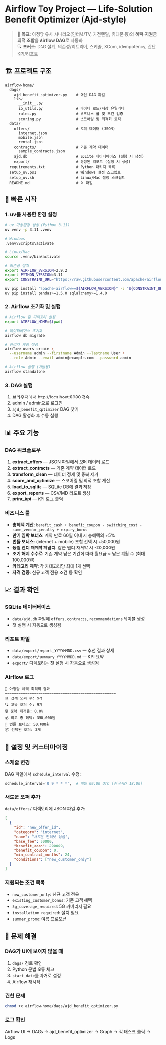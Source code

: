 # Airflow Toy Project — Life‑Solution Benefit Optimizer (Ajd‑style)

> 🎯 **목표**: 아정당 유사 시나리오(인터넷/TV, 가전렌탈, 휴대폰 등)의 **혜택·지원금 최적 조합**을 **Airflow DAG**로 자동화  
> 🔍 **포커스**: DAG 설계, 의존성/리트라이, 스케줄, XCom, idempotency, 간단 KPI/리포트

## 🏗️ 프로젝트 구조

```
airflow-home/
  dags/
    ajd_benefit_optimizer.py    # 메인 DAG 파일
    lib/
      __init__.py
      io_utils.py               # 데이터 로드/저장 유틸리티
      rules.py                  # 비즈니스 룰 및 조건 검증
      scoring.py                # 스코어링 및 최적화 로직
  data/
    offers/                     # 오퍼 데이터 (JSON)
      internet.json
      mobile.json
      rental.json
    contracts/                  # 기존 계약 데이터
      sample_contracts.json
    ajd.db                      # SQLite 데이터베이스 (실행 시 생성)
    export/                     # 생성된 리포트 (실행 시 생성)
  requirements.txt              # Python 패키지 목록
  setup_uv.ps1                  # Windows 설정 스크립트
  setup_uv.sh                   # Linux/Mac 설정 스크립트
  README.md                     # 이 파일
```

## 🚀 빠른 시작

### 1. uv를 사용한 환경 설정

```bash
# uv 가상환경 생성 (Python 3.11)
uv venv -p 3.11 .venv

# Windows
.venv\Scripts\activate

# Linux/Mac
source .venv/bin/activate

# 의존성 설치
export AIRFLOW_VERSION=2.9.2
export PYTHON_VERSION=3.11
export CONSTRAINT_URL="https://raw.githubusercontent.com/apache/airflow/constraints-${AIRFLOW_VERSION}/constraints-${PYTHON_VERSION}.txt"

uv pip install "apache-airflow==${AIRFLOW_VERSION}" -c "${CONSTRAINT_URL}"
uv pip install pandas>=1.5.0 sqlalchemy>=1.4.0
```

### 2. Airflow 초기화 및 실행

```bash
# Airflow 홈 디렉토리 설정
export AIRFLOW_HOME=$(pwd)

# 데이터베이스 초기화
airflow db migrate

# 관리자 계정 생성
airflow users create \
  --username admin --firstname Admin --lastname User \
  --role Admin --email admin@example.com --password admin

# Airflow 실행 (개발용)
airflow standalone
```

### 3. DAG 실행

1. 브라우저에서 http://localhost:8080 접속
2. admin / admin으로 로그인
3. `ajd_benefit_optimizer` DAG 찾기
4. DAG 활성화 후 수동 실행

## 📊 주요 기능

### DAG 워크플로우
1. **extract_offers** — JSON 파일에서 오퍼 데이터 로드
2. **extract_contracts** — 기존 계약 데이터 로드
3. **transform_clean** — 데이터 정제 및 중복 제거
4. **score_and_optimize** — 스코어링 및 최적 조합 계산
5. **load_to_sqlite** — SQLite DB에 결과 저장
6. **export_reports** — CSV/MD 리포트 생성
7. **print_kpi** — KPI 로그 출력

### 비즈니스 룰
- **총혜택 계산**: `benefit_cash + benefit_coupon - switching_cost - same_vendor_penalty + expiry_bonus`
- **만기 임박 보너스**: 계약 만료 60일 이내 시 총혜택의 +5%
- **번들 보너스**: (internet + mobile) 조합 선택 시 +50,000원
- **동일 벤더 재계약 페널티**: 같은 벤더 재계약 시 -20,000원
- **조기 해지 수수료**: 기존 계약 남은 기간에 따라 월요금 × 남은 개월 수 (최대 100,000원)
- **카테고리 제약**: 각 카테고리당 최대 1개 선택
- **자격 검증**: 신규 고객 전용 조건 등 확인

## 📈 결과 확인

### SQLite 데이터베이스
- `data/ajd.db` 파일에 `offers`, `contracts`, `recommendations` 테이블 생성
- 첫 실행 시 자동으로 생성됨

### 리포트 파일
- `data/export/report_YYYYMMDD.csv` — 추천 결과 상세
- `data/export/summary_YYYYMMDD.md` — KPI 요약
- `export/` 디렉토리는 첫 실행 시 자동으로 생성됨

### Airflow 로그
```
🎯 아정당 혜택 최적화 결과
==================================================
📊 전체 오퍼 수: 9개
🔍 고유 오퍼 수: 9개  
🗑️ 중복 제거율: 0.0%
💰 최고 총 혜택: 350,000원
🎁 번들 보너스: 50,000원
📦 선택된 오퍼: 3개
```

## 🔧 설정 및 커스터마이징

### 스케줄 변경
DAG 파일에서 `schedule_interval` 수정:
```python
schedule_interval='0 9 * * *',  # 매일 09:00 UTC (한국시간 18:00)
```

### 새로운 오퍼 추가
`data/offers/` 디렉토리에 JSON 파일 추가:
```json
[
  {
    "id": "new_offer_id",
    "category": "internet",
    "name": "새로운 인터넷 상품",
    "base_fee": 30000,
    "benefit_cash": 200000,
    "benefit_coupon": 0,
    "min_contract_months": 24,
    "conditions": ["new_customer_only"]
  }
]
```

### 지원되는 조건 목록
- `new_customer_only`: 신규 고객 전용
- `existing_customer_bonus`: 기존 고객 혜택
- `5g_coverage_required`: 5G 커버리지 필요
- `installation_required`: 설치 필요
- `summer_promo`: 여름 프로모션

## 🚨 문제 해결

### DAG가 UI에 보이지 않을 때
1. `dags/` 경로 확인
2. Python 문법 오류 체크
3. `start_date`를 과거로 설정
4. Airflow 재시작

### 권한 문제
```bash
chmod +x airflow-home/dags/ajd_benefit_optimizer.py
```

### 로그 확인
Airflow UI → DAGs → ajd_benefit_optimizer → Graph → 각 태스크 클릭 → Logs
